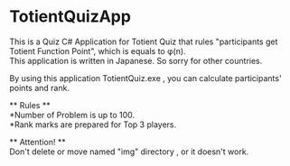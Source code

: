 # TotientQuizApp  
  
This is a Quiz C# Application for Totient Quiz that rules  "participants get Totient Function Point", which is equals to φ(n).  
This application is written in Japanese. So sorry for other countries.  
  
By using this application TotientQuiz.exe , you can calculate participants' points and rank.  
  
** Rules **  
*Number of Problem is up to 100.  
*Rank marks are prepared for Top 3 players.  
  
** Attention! **  
Don't delete or move named "img" directory , or it doesn't work.  
